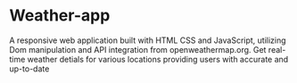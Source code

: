 # Weather-app
A responsive web application built with HTML CSS and JavaScript, utilizing Dom manipulation and API integration from  openweathermap.org. Get real-time weather detials for various locations providing users with accurate and up-to-date 
